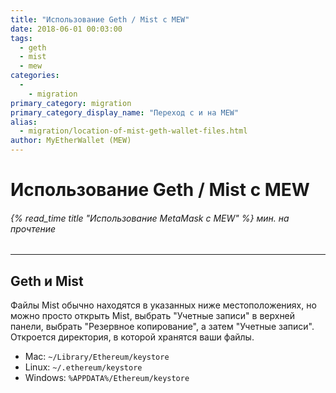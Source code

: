 ```yaml
---
title: "Использование Geth / Mist с MEW"
date: 2018-06-01 00:03:00
tags:
  - geth
  - mist
  - mew
categories:
  - 
    - migration
primary_category: migration
primary_category_display_name: "Переход с и на MEW"
alias:
  - migration/location-of-mist-geth-wallet-files.html
author: MyEtherWallet (MEW)
---
```


# **Использование Geth / Mist с MEW**

###### {% read_time title "Использование MetaMask с MEW" %} мин. на прочтение

* * *

## **Geth и Mist**

Файлы Mist обычно находятся в указанных ниже местоположениях, но можно просто открыть Mist, выбрать "Учетные записи" в верхней панели, выбрать "Резервное копирование", а затем "Учетные записи". Откроется директория, в которой хранятся ваши файлы.

-   Mac: `~/Library/Ethereum/keystore`
-   Linux: `~/.ethereum/keystore`
-   Windows: `%APPDATA%/Ethereum/keystore`
